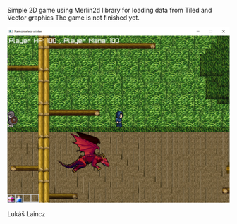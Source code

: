 Simple 2D game using Merlin2d library for loading data from Tiled and Vector graphics
The game is not finished yet.

![](Image\merlin2d.png)

Lukáš Laincz